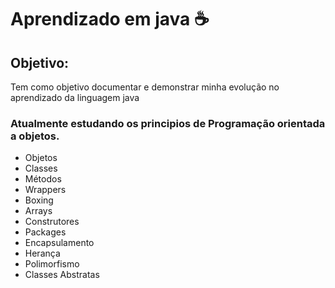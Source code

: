 # Aprendizado em java ☕

## Objetivo: 

Tem como objetivo documentar e demonstrar minha evolução no aprendizado da linguagem java

### Atualmente estudando os principios de Programação orientada a objetos.

- Objetos
- Classes
- Métodos
- Wrappers
- Boxing
- Arrays
- Construtores
- Packages
- Encapsulamento
- Herança
- Polimorfismo
- Classes Abstratas
